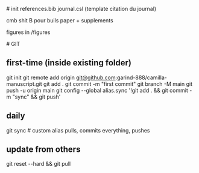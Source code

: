 # init
references.bib 
journal.csl (template citation du journal)

cmb shit B pour buils paper + supplements

figures in /figures

# GIT
## first-time (inside existing folder)
git init
git remote add origin git@github.com:garind-888/camilla-manuscript.git
git add .
git commit -m "first commit"
git branch -M main
git push -u origin main
git config --global alias.sync '!git add . && git commit -m "sync" && git push'

## daily
git sync      # custom alias pulls, commits everything, pushes

## update from others
git reset --hard && git pull





